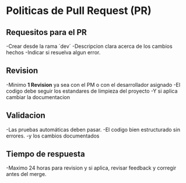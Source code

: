 # Politicas de Pull Request (PR)

## Requesitos para el PR

-Crear desde la rama ´dev´
-Descripcion clara acerca de los cambios hechos
-Indicar si resuelva algun error.

## Revision
-Minimo **1 Revision** ya sea con el PM o con el desarrollador asignado
-El codigo debe seguir los estandares de limpieza del proyecto
-Y si aplica cambiar la documentacion

## Validacion
-Las pruebas automáticas deben pasar.
-El codigo bien estructurado sin errores.
-y los cambios documentados

## Tiempo de respuesta
-Maximo 24 horas para revision y si aplica, revisar feedback y corregir antes del merge.